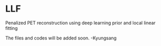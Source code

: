 # LLF
Penalized PET reconstruction using deep learning prior and local linear fitting

The files and codes will be added soon.
-Kyungsang
